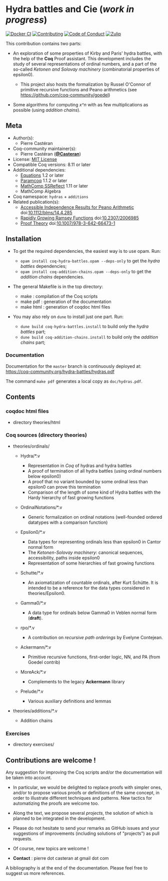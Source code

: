 # Hydra battles and Cie (_work in progress_)

[![Docker CI][docker-action-shield]][docker-action-link]
[![Contributing][contributing-shield]][contributing-link]
[![Code of Conduct][conduct-shield]][conduct-link]
[![Zulip][zulip-shield]][zulip-link]

[docker-action-shield]: https://github.com/coq-community/hydra-battles/workflows/Docker%20CI/badge.svg?branch=master
[docker-action-link]: https://github.com/coq-community/hydra-battles/actions?query=workflow:"Docker%20CI"

[contributing-shield]: https://img.shields.io/badge/contributions-welcome-%23f7931e.svg
[contributing-link]: https://github.com/coq-community/hydra-battles#contributions-are-welcome-

[conduct-shield]: https://img.shields.io/badge/%E2%9D%A4-code%20of%20conduct-%23f15a24.svg
[conduct-link]: https://github.com/coq-community/manifesto/blob/master/CODE_OF_CONDUCT.md

[zulip-shield]: https://img.shields.io/badge/chat-on%20zulip-%23c1272d.svg
[zulip-link]: https://coq.zulipchat.com/#narrow/stream/237663-coq-community-devs.20.26.20users



This contribution contains two parts:

- An exploration of some properties of Kirby and Paris' hydra
  battles, with the help of the **Coq** Proof assistant. This
  development includes the study of several representations of
  ordinal numbers, and a part of the so-called _Ketonen and Solovay
  machinery_ (combinatorial properties of epsilon0).

  - This project also hosts the formalization by Russel O'Connor of
    primitive recursive functions and Peano arithmetics (see
    https://github.com/coq-community/goedel)

- Some algorithms for computing _x^n_ with as few multiplications as
  possible (using _addition chains_).

## Meta

- Author(s):
  - Pierre Castéran
- Coq-community maintainer(s):
  - Pierre Castéran ([**@Casteran**](https://github.com/Casteran))
- License: [MIT License](LICENSE)
- Compatible Coq versions: 8.11 or later
- Additional dependencies:
  - [Equations](https://github.com/mattam82/Coq-Equations) 1.2 or later
  - [Paramcoq](https://github.com/coq-community/paramcoq) 1.1.2 or later
  - [MathComp SSReflect](https://github.com/math-comp/math-comp) 1.11 or later
  - MathComp Algebra
- Coq namespace: `hydras` + `additions`
- Related publication(s):
  - [Accessible Independence Results for Peano Arithmetic](https://faculty.baruch.cuny.edu/lkirby/accessible_independence_results.pdf) doi:[10.1112/blms/14.4.285](https://doi.org/10.1112/blms/14.4.285)
  - [Rapidly Growing Ramsey Functions](https://www.jstor.org/stable/2006985) doi:[10.2307/2006985](https://doi.org/10.2307/2006985)
  - [Proof Theory](https://link.springer.com/book/10.1007/978-3-642-66473-1) doi:[10.1007/978-3-642-66473-1](https://doi.org/10.1007/978-3-642-66473-1)

## Installation

- To get the required dependencies, the easiest way is to use opam. Run:
  - `opam install coq-hydra-battles.opam --deps-only` to get the _hydra battles_ dependencies;
  - `opam install coq-addition-chains.opam --deps-only` to get the _addition chains_ dependencies.

- The general Makefile is in the top directory:
  - make : compilation of the Coq scripts
  - make pdf : generation of the documentation
  - make html : generation of coqdoc html files

- You may also rely on `dune` to install just one part. Run:
  - `dune build coq-hydra-battles.install` to build only the _hydra battles_ part;
  - `dune build coq-addition-chains.install` to build only the _addition chains_ part;

 ### Documentation

 Documentation for the `master` branch is continuously deployed at:
 https://coq-community.org/hydra-battles/hydras.pdf

 The command `make pdf` generates a local copy as `doc/hydras.pdf`.

##   Contents

###  coqdoc html files

- directory theories/html


### Coq sources (directory theories)

- theories/ordinals/
  - Hydra/*.v 
    - Representation in _Coq_ of hydras and hydra battles
    - A proof of termination of all hydra battles (using ordinal numbers below epsilon0)
    - A proof that no variant bounded by some ordinal less than epsilon0 can prove this termination
    - Comparison of the length of some kind of Hydra battles with the Hardy hierarchy of fast growing functions
    
  - OrdinalNotations/*.v
    - Generic formalization on ordinal notations (well-founded ordered datatypes with a comparison function)

  - Epsilon0/*.v
    - Data types for representing ordinals less than epsilon0 in Cantor normal form
    - The _Ketonen-Solovay machinery_: canonical sequences, accessibility, paths inside epsilon0
    - Representation of some hierarchies of fast growing functions

  - Schutte/*.v
    - An axiomatization of countable ordinals, after Kurt Schütte. It is intended to be a reference for the data types considered in theories/Epsilon0.

  - Gamma0/*.v
    - A data type for ordinals below Gamma0 in Veblen normal form (**draft**).

  - rpo/*.v
    - A contribution on _recursive path orderings_ by Evelyne Contejean.

  - Ackermann/*.v
    - Primitive recursive functions, first-order logic, NN, and PA (from Goedel contrib)

  - MoreAck/*.v
     -  Complements to the legacy **Ackermann** library
  - Prelude/*.v
    - Various auxiliary definitions and lemmas

- theories/additions/*.v  
  - Addition chains


### Exercises

- directory exercises/

## Contributions are welcome !

Any suggestion for improving the Coq scripts and/or the documentation will be taken into account.

- In particular, we would be delighted to replace proofs with simpler ones, and/or to propose various proofs or definitions of the same concept, in order to illustrate different techniques and patterns. New tactics for automatizing the proofs are welcome too.

- Along the text, we propose several _projects_, the solution of which is planned to be integrated in the development.

- Please do not hesitate to send your remarks as GitHub  issues and your suggestions of improvements (including solutions of "projects") as pull requests.
- Of course, new topics are welcome !

- __Contact__ : pierre dot casteran at gmail dot com

A bibliography is at the end of the documentation. Please feel free to suggest us more references.
